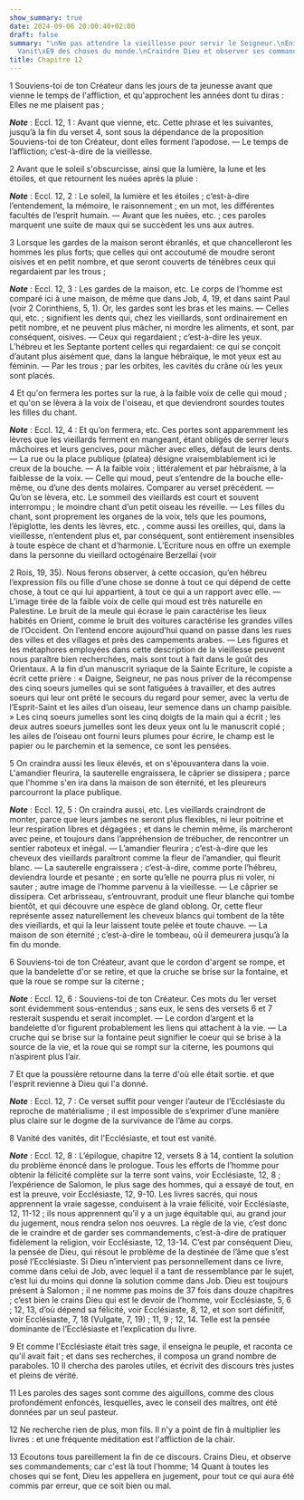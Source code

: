 ```yaml
---
show_summary: true
date: 2024-09-06 20:00:40+02:00
draft: false
summary: "\nNe pas attendre la vieillesse pour servir le Seigneur.\nEnigme de la vieillesse.\n\
  Vanit\xE9 des choses du monde.\nCraindre Dieu et observer ses commandements.\n"
title: Chapitre 12
---
```





1 Souviens-toi de ton Créateur dans les jours de ta jeunesse avant que vienne le temps de l'affliction, et qu'approchent les années dont tu diras : Elles ne me plaisent pas ;

***Note*** :  Eccl. 12, 1 : Avant que vienne, etc. Cette phrase et les suivantes, jusqu’à la fin du verset 4, sont sous la dépendance de la proposition Souviens-toi de ton Créateur, dont elles forment l’apodose. ― Le temps de l’affliction; c’est-à-dire de la vieillesse.


2 Avant que le soleil s'obscurcisse, ainsi que la lumière, la lune et les étoiles, et que retournent les nuées après la pluie :

***Note*** :  Eccl. 12, 2 : Le soleil, la lumière et les étoiles ; c’est-à-dire l’entendement, la mémoire, le raisonnement ; en un mot, les différentes facultés de l’esprit humain. ― Avant que les nuées, etc. ; ces paroles marquent une suite de maux qui se succèdent les uns aux autres.

3 Lorsque les gardes de la maison seront ébranlés, et que chancelleront les hommes les plus forts; que celles qui ont accoutumé de moudre seront oisives et en petit nombre, et que seront couverts de ténèbres ceux qui regardaient par les trous ;

***Note*** :  Eccl. 12, 3 : Les gardes de la maison, etc. Le corps de l’homme est comparé ici à une maison, de même que dans Job, 4, 19, et dans saint Paul (voir 2 Corinthiens, 5, 1). Or, les gardes sont les bras et les mains. ― Celles qui, etc. ; signifient les dents qui, chez les vieillards, sont ordinairement en petit nombre, et ne peuvent plus mâcher, ni mordre les aliments, et sont, par conséquent, oisives. ― Ceux qui regardaient ; c’est-à-dire les yeux. L’hébreu et les Septante portent celles qui regardaient: ce qui se conçoit d’autant plus aisément que, dans la langue hébraïque, le mot yeux est au féminin. ― Par les trous ; par les orbites, les cavités du crâne où les yeux sont placés.

4 Et qu'on fermera les portes sur la rue, à la faible voix de celle qui moud ; et qu'on se lèvera à la voix de l'oiseau, et que deviendront sourdes toutes les filles du chant.

***Note*** :  Eccl. 12, 4 : Et qu’on fermera, etc. Ces portes sont apparemment les lèvres que les vieillards ferment en mangeant, étant obligés de serrer leurs mâchoires et leurs gencives, pour mâcher avec elles, défaut de leurs dents. ― La rue ou la place publique (platea) désigne vraisemblablement ici le creux de la bouche. ― A la faible voix ; littéralement et par hébraïsme, à la faiblesse de la voix. ― Celle qui moud, peut s’entendre de la bouche elle-même, ou d’une des dents molaires. Comparer au verset précédent. ― Qu’on se lèvera, etc. Le sommeil des vieillards est court et souvent interrompu ; le moindre chant d’un petit oiseau les réveille. ― Les filles du chant, sont proprement les organes de la voix, tels que les poumons, l’épiglotte, les dents les lèvres, etc. , comme aussi les oreilles, qui, dans la vieillesse, n’entendent plus et, par conséquent, sont entièrement insensibles à toute espèce de chant et d’harmonie. L’Ecriture nous en offre un exemple dans la personne du vieillard octogénaire Berzellaï (voir

2 Rois, 19, 35). Nous ferons observer, à cette occasion, qu’en hébreu l’expression fils ou fille d’une chose se donne à tout ce qui dépend de cette chose, à tout ce qui lui appartient, à tout ce qui a un rapport avec elle. ― L’image tirée de la faible voix de celle qui moud est très naturelle en Palestine. Le bruit de la meule qui écrase le pain caractérise les lieux habités en Orient, comme le bruit des voitures caractérise les grandes villes de l’Occident. On l’entend encore aujourd’hui quand on passe dans les rues des villes et des villages et près des campements arabes. ― Les figures et les métaphores employées dans cette description de la vieillesse peuvent nous paraître bien recherchées, mais sont tout à fait dans le goût des Orientaux. A la fin d’un manuscrit syriaque de la Sainte Ecriture, le copiste a écrit cette prière : « Daigne, Seigneur, ne pas nous priver de la récompense des cinq soeurs jumelles qui se sont fatiguées à travailler, et des autres soeurs qui leur ont prêté le secours du regard pour
semer, avec la vertu de l’Esprit-Saint et les ailes d’un oiseau, leur semence dans un champ paisible. » Les cinq soeurs jumelles sont les cinq doigts de la main qui a écrit ; les deux autres soeurs jumelles sont les deux yeux ont lu le manuscrit copié ; les ailes de l’oiseau ont fourni leurs plumes pour écrire, le champ est le papier ou le parchemin et la semence, ce sont les pensées.

5 On craindra aussi les lieux élevés, et on s'épouvantera dans la voie. L'amandier fleurira, la sauterelle engraissera, le câprier se dissipera ; parce que l'homme s'en ira dans la maison de son éternité, et les pleureurs parcourront la place publique.

***Note*** :  Eccl. 12, 5 : On craindra aussi, etc. Les vieillards craindront de monter, parce que leurs jambes ne seront plus flexibles, ni leur poitrine et leur respiration libres et dégagées ; et dans le chemin même, ils marcheront avec peine, et toujours dans l’appréhension de trébucher, de rencontrer un sentier raboteux et inégal. ― L’amandier fleurira ; c’est-à-dire que les cheveux des vieillards paraîtront comme la fleur de l’amandier, qui fleurit blanc. ― La sauterelle engraissera ; c’est-à-dire, comme porte l’hébreu, deviendra lourde et pesante ; en sorte qu’elle ne pourra plus ni voler, ni sauter ; autre image de l’homme parvenu à la vieillesse. ― Le câprier se dissipera. Cet arbrisseau, s’entrouvrant, produit une fleur blanche qui tombe bientôt, et qui découvre une espèce de gland oblong. Or, cette fleur représente assez naturellement les cheveux blancs qui tombent de la tête des vieillards, et qui la leur laissent toute pelée et toute chauve. ― La maison de son éternité ; c’est-à-dire le tombeau, où il
demeurera jusqu’à la fin du monde.

6 Souviens-toi de ton Créateur, avant que le cordon d'argent se rompe, et que la bandelette d'or se retire, et que la cruche se brise sur la fontaine, et que la roue se rompe sur la citerne ;

***Note*** :  Eccl. 12, 6 : Souviens-toi de ton Créateur. Ces mots du 1er verset sont évidemment sous-entendus ; sans eux, le sens des versets 6 et 7 resterait suspendu et serait incomplet. ― Le cordon d’argent et la bandelette d’or figurent probablement les liens qui attachent à la vie. ― La cruche qui se brise sur la fontaine peut signifier le coeur qui se brise à la source de la vie, et la roue qui se rompt sur la citerne, les poumons qui n’aspirent plus l’air.

7 Et que la poussière retourne dans la terre d'où elle était sortie. et que l'esprit revienne à Dieu qui l'a donné.

***Note*** :  Eccl. 12, 7 : Ce verset suffit pour venger l’auteur de l’Ecclésiaste du reproche de matérialisme ; il est impossible de s’exprimer d’une manière plus claire sur le dogme de la survivance de l’âme au corps.


8 Vanité des vanités, dit l'Ecclésiaste, et tout est vanité.

***Note*** :  Eccl. 12, 8 : L’épilogue, chapitre 12, versets 8 à 14, contient la solution du problème énoncé dans le prologue. Tous les efforts de l’homme pour obtenir la félicité complète sur la terre sont vains, voir Ecclésiaste, 12, 8 ; l’expérience de Salomon, le plus sage des hommes, qui a essayé de tout, en est la preuve, voir Ecclésiaste, 12, 9-10. Les livres sacrés, qui nous apprennent la vraie sagesse, conduisent à la vraie félicité, voir Ecclésiaste, 12, 11-12 ; ils nous apprennent qu’il y a un juge équitable qui, au grand jour du jugement, nous rendra selon nos oeuvres. La règle de la vie, c’est donc de le craindre et de garder ses commandements, c’est-à-dire de pratiquer fidèlement la religion, voir Ecclésiaste, 12, 13-14. C’est par conséquent Dieu, la pensée de Dieu, qui résout le problème de la destinée de l’âme que s’est posé l’Ecclésiaste. Si Dieu n’intervient pas personnellement dans ce livre, comme dans celui de Job, avec lequel il a tant de ressemblance par le sujet, c’est lui du moins qui donne la
solution comme dans Job. Dieu est toujours présent à Salomon ; il ne nomme pas moins de 37 fois dans douze chapitres ; c’est bien le crains Dieu qui est le devoir de l’homme, voir Ecclésiaste, 5, 6 ; 12, 13, d’où dépend sa félicité, voir Ecclésiaste, 8, 12, et son sort définitif, voir Ecclésiaste, 7, 18 (Vulgate, 7, 19) ; 11, 9 ; 12, 14. Telle est la pensée dominante de l’Ecclésiaste et l’explication du livre.


9 Et comme l'Ecclésiaste était très sage, il enseigna le peuple, et raconta ce qu'il avait fait ; et dans ses recherches, il composa un grand nombre de paraboles. 10 Il chercha des paroles utiles, et écrivit des discours très justes et pleins de vérité.


11 Les paroles des sages sont comme des aiguillons, comme des clous profondément enfoncés, lesquelles, avec le conseil des maîtres, ont été données par un seul pasteur.


12 Ne recherche rien de plus, mon fils. Il n'y a point de fin à multiplier les livres : et une fréquente méditation est l'affliction de la chair.


13 Ecoutons tous pareillement la fin de ce discours. Crains Dieu, et observe ses commandements; car c'est là tout l'homme; 14 Quant à toutes les choses qui se font, Dieu les appellera en jugement, pour tout ce qui aura été commis par erreur, que ce soit bien ou mal.
